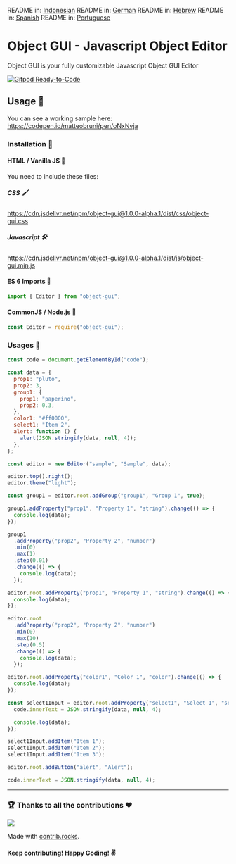 README in: [Indonesian](./README-ID.md)
README in: [German](./README-DE.md)
README in: [Hebrew](./README-IL.md)
README in: [Spanish](./README-ES.md)
README in: [Portuguese](./README-BR.md)

# Object GUI - Javascript Object Editor

Object GUI is your fully customizable Javascript Object GUI Editor

[![Gitpod Ready-to-Code](https://img.shields.io/badge/Gitpod-ready--to--code-blue?logo=gitpod)](https://gitpod.io/#https://github.com/matteobruni/object-gui)

## Usage 🧾

You can see a working sample here: <https://codepen.io/matteobruni/pen/oNxNvja>

### Installation 🔧 

#### HTML / Vanilla JS 🍨 

You need to include these files:

##### _CSS_ 🖌️

<https://cdn.jsdelivr.net/npm/object-gui@1.0.0-alpha.1/dist/css/object-gui.css>

##### _Javascript_ 🛠️

<https://cdn.jsdelivr.net/npm/object-gui@1.0.0-alpha.1/dist/js/object-gui.min.js>

#### ES 6 Imports 🔐

```javascript
import { Editor } from "object-gui";
```

#### CommonJS / Node.js 🔗	

```javascript
const Editor = require("object-gui");
```

### Usages 🧾 

```javascript
const code = document.getElementById("code");

const data = {
  prop1: "pluto",
  prop2: 3,
  group1: {
    prop1: "paperino",
    prop2: 0.3,
  },
  color1: "#ff0000",
  select1: "Item 2",
  alert: function () {
    alert(JSON.stringify(data, null, 4));
  },
};

const editor = new Editor("sample", "Sample", data);

editor.top().right();
editor.theme("light");

const group1 = editor.root.addGroup("group1", "Group 1", true);

group1.addProperty("prop1", "Property 1", "string").change(() => {
  console.log(data);
});

group1
  .addProperty("prop2", "Property 2", "number")
  .min(0)
  .max(1)
  .step(0.01)
  .change(() => {
    console.log(data);
  });

editor.root.addProperty("prop1", "Property 1", "string").change(() => {
  console.log(data);
});

editor.root
  .addProperty("prop2", "Property 2", "number")
  .min(0)
  .max(10)
  .step(0.5)
  .change(() => {
    console.log(data);
  });

editor.root.addProperty("color1", "Color 1", "color").change(() => {
  console.log(data);
});

const select1Input = editor.root.addProperty("select1", "Select 1", "select").change(() => {
  code.innerText = JSON.stringify(data, null, 4);

  console.log(data);
});

select1Input.addItem("Item 1");
select1Input.addItem("Item 2");
select1Input.addItem("Item 3");

editor.root.addButton("alert", "Alert");

code.innerText = JSON.stringify(data, null, 4);
```

---

### 🏆 Thanks to all the contributions ♥️

<a href="https://github.com/matteobruni/object-gui/graphs/contributors">
  <img src="https://contrib.rocks/image?repo=matteobruni/object-gui" />
</a>

Made with [contrib.rocks](https://contrib.rocks).
#### Keep contributing! Happy Coding! ✌️
